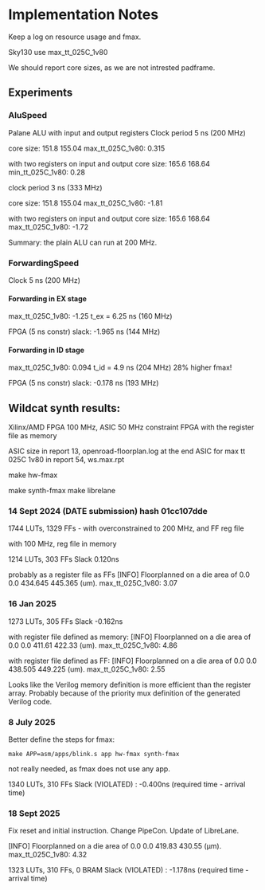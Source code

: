 # Implementation Notes

Keep a log on resource usage and fmax.

Sky130 use max_tt_025C_1v80

We should report core sizes, as we are not intrested padframe.

## Experiments

### AluSpeed

Palane ALU with input and output registers
Clock period 5 ns (200 MHz)

core size: 151.8 155.04
max_tt_025C_1v80: 0.315

with two registers on input and output
core size: 165.6 168.64
min_tt_025C_1v80: 0.28

clock period 3 ns (333 MHz)

core size: 151.8 155.04
max_tt_025C_1v80: -1.81

with two registers on input and output
core size: 165.6 168.64
max_tt_025C_1v80: -1.72

Summary: the plain ALU can run at 200 MHz.

### ForwardingSpeed

Clock 5 ns (200 MHz)

#### Forwarding in EX stage

max_tt_025C_1v80: -1.25
t_ex = 6.25 ns (160 MHz)

FPGA (5 ns constr) slack: -1.965 ns (144 MHz)

#### Forwarding in ID stage

max_tt_025C_1v80: 0.094
t_id = 4.9 ns (204 MHz)
28% higher fmax!

FPGA (5 ns constr) slack: -0.178 ns (193 MHz)

## Wildcat synth results:

Xilinx/AMD FPGA 100 MHz, ASIC 50 MHz constraint
FPGA with the register file as memory

ASIC size in report 13, openroad-floorplan.log at the end
ASIC for max tt 025C 1v80 in report 54, ws.max.rpt

make hw-fmax

make synth-fmax
make librelane


### 14 Sept 2024 (DATE submission) hash 01cc107dde

1744 LUTs, 1329 FFs - with overconstrained to 200 MHz, and FF reg file

with 100 MHz, reg file in memory

1214 LUTs, 303 FFs
Slack 0.120ns

probably as a register file as FFs
[INFO] Floorplanned on a die area of 0.0 0.0 434.645 445.365 (um).
max_tt_025C_1v80: 3.07


### 16 Jan 2025

1273 LUTs, 305 FFs
Slack -0.162ns

with register file defined as memory:
[INFO] Floorplanned on a die area of 0.0 0.0 411.61 422.33 (um).
max_tt_025C_1v80: 4.86

with register file defined as FF:
[INFO] Floorplanned on a die area of 0.0 0.0 438.505 449.225 (um).
max_tt_025C_1v80: 2.55

Looks like the Verilog memory definition is more efficient than the register array.
Probably because of the priority mux definition of the generated Verilog code.

### 8 July 2025

Better define the steps for fmax:

`make APP=asm/apps/blink.s app hw-fmax synth-fmax`

not really needed, as fmax does not use any app.

1340 LUTs, 310 FFs
Slack (VIOLATED) :        -0.400ns  (required time - arrival time)

### 18 Sept 2025

Fix reset and initial instruction.
Change PipeCon.
Update of LibreLane.

[INFO] Floorplanned on a die area of 0.0 0.0 419.83 430.55 (µm).
max_tt_025C_1v80: 4.32

1323 LUTs, 310 FFs, 0 BRAM
Slack (VIOLATED) :        -1.178ns  (required time - arrival time)

